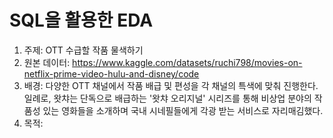 # SQL을 활용한 EDA
1. 주제: OTT 수급할 작품 물색하기
2. 원본 데이터: https://www.kaggle.com/datasets/ruchi798/movies-on-netflix-prime-video-hulu-and-disney/code
3. 배경: 다양한 OTT 채널에서 작품 배급 및 편성을 각 채널의 특색에 맞춰 진행한다. 일례로, 왓챠는 단독으로 배급하는 '왓챠 오리지널' 시리즈를 통해 비상업 분야의 작품성 있는 영화들을 소개하며 국내 시네필들에게 각광 받는 서비스로 자리매김했다.
4. 목적:
